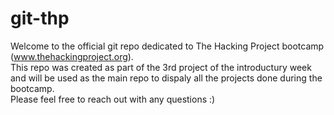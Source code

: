 # git-thp

Welcome to the official git repo dedicated to The Hacking Project bootcamp (www.thehackingproject.org).<br>
This repo was created as part of the 3rd project of the introductury week and will be used as the main repo to dispaly all the projects done during the bootcamp.<br>
Please feel free to reach out with any questions :)<br>
